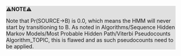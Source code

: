 <div style="margin:2em; background-color: #e0e0e0;">

<strong>⚠️NOTE️️️⚠️</strong>

Note that Pr(SOURCE→B) is 0.0, which means the HMM will never start by transitioning to B. As noted in Algorithms/Sequence Hidden Markov Models/Most Probable Hidden Path/Viterbi Pseudocounts Algorithm_TOPIC, this is flawed and as such pseudocounts need to be applied.
</div>

